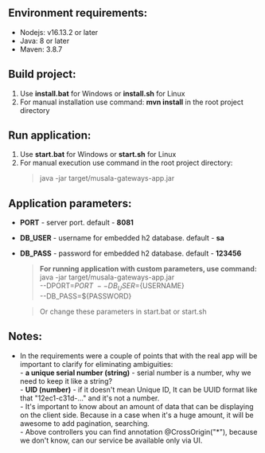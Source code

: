 ## Environment requirements:
- Nodejs: v16.13.2 or later
- Java: 8 or later
- Maven: 3.8.7

## Build project:
1. Use **install.bat** for Windows or **install.sh** for Linux
2. For manual installation use command: **mvn install** in the root project directory

## Run application:
1. Use **start.bat** for Windows or **start.sh** for Linux
2. For manual execution use command in the root project directory:
   > java -jar target/musala-gateways-app.jar
    
## Application parameters:
- **PORT**     - server port. default - **8081**
- **DB_USER**  - username for embedded h2 database. default  - **sa**
- **DB_PASS**  - password for embedded h2 database. default  - **123456**
  
   > **For running application with custom parameters, use command:**\
     java -jar target/musala-gateways-app.jar\
     --DPORT=${PORT}\
     --DB_USER=${USERNAME}\
     --DB_PASS=${PASSWORD}
   
    > Or change these parameters in start.bat or start.sh   

## Notes:
   - In the requirements were a couple of points that with the real app
   will be important to clarify for eliminating ambiguities:\
    - **a unique serial number (string)** - serial number is a number, why we need to keep it like a string?\
    - **UID (number)** - if it doesn't mean Unique ID, It can be UUID format like that "12ec1-c31d-..."
         and it's not a number.\
    - It's important to know about an amount of data that can be displaying on the client side.
      Because in a case when it's a huge amount, it will be awesome to add pagination, searching.\
    - Above controllers you can find annotation @CrossOrigin("*"),
      because we don't know, can our service be available only via UI. 
